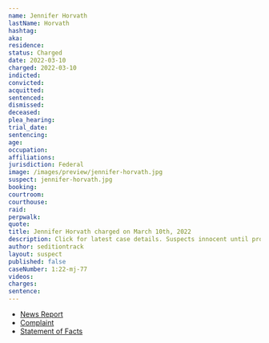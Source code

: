 ```yaml
---
name: Jennifer Horvath
lastName: Horvath
hashtag:
aka:
residence:
status: Charged
date: 2022-03-10
charged: 2022-03-10
indicted:
convicted:
acquitted:
sentenced:
dismissed:
deceased:
plea_hearing:
trial_date:
sentencing:
age:
occupation:
affiliations:
jurisdiction: Federal
image: /images/preview/jennifer-horvath.jpg
suspect: jennifer-horvath.jpg
booking:
courtroom:
courthouse:
raid:
perpwalk:
quote:
title: Jennifer Horvath charged on March 10th, 2022
description: Click for latest case details. Suspects innocent until proven guilty.
author: seditiontrack
layout: suspect
published: false
caseNumber: 1:22-mj-77
videos:
charges:
sentence:
---
```

- [News Report]()
- [Complaint](https://www.justice.gov/usao-dc/case-multi-defendant/file/1499086/download)
- [Statement of Facts](https://www.justice.gov/usao-dc/case-multi-defendant/file/1499091/download)
